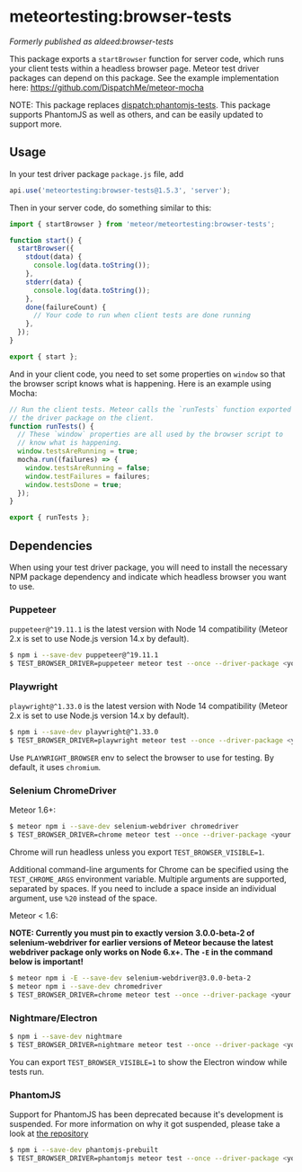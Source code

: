 # meteortesting:browser-tests

_Formerly published as aldeed:browser-tests_

This package exports a `startBrowser` function for server code, which runs your client tests within a headless browser page. Meteor test driver packages can depend on this package. See the example implementation here: https://github.com/DispatchMe/meteor-mocha

NOTE: This package replaces [dispatch:phantomjs-tests](https://github.com/DispatchMe/meteor-phantomjs-tests). This package supports PhantomJS as well as others, and can be easily updated to support more.

## Usage

In your test driver package `package.js` file, add

```js
api.use('meteortesting:browser-tests@1.5.3', 'server');
```

Then in your server code, do something similar to this:

```js
import { startBrowser } from 'meteor/meteortesting:browser-tests';

function start() {
  startBrowser({
    stdout(data) {
      console.log(data.toString());
    },
    stderr(data) {
      console.log(data.toString());
    },
    done(failureCount) {
      // Your code to run when client tests are done running
    },
  });
}

export { start };
```

And in your client code, you need to set some properties on `window` so that the browser script knows what is happening. Here is an example using Mocha:

```js
// Run the client tests. Meteor calls the `runTests` function exported by
// the driver package on the client.
function runTests() {
  // These `window` properties are all used by the browser script to
  // know what is happening.
  window.testsAreRunning = true;
  mocha.run((failures) => {
    window.testsAreRunning = false;
    window.testFailures = failures;
    window.testsDone = true;
  });
}

export { runTests };
```

## Dependencies

When using your test driver package, you will need to install the necessary NPM package dependency and indicate which headless browser you want to use.

### Puppeteer

`puppeteer@^19.11.1` is the latest version with Node 14 compatibility (Meteor 2.x is set to use Node.js version 14.x by default).

```bash
$ npm i --save-dev puppeteer@^19.11.1
$ TEST_BROWSER_DRIVER=puppeteer meteor test --once --driver-package <your package name>
```

### Playwright

`playwright@^1.33.0` is the latest version with Node 14 compatibility (Meteor 2.x is set to use Node.js version 14.x by default).

```bash
$ npm i --save-dev playwright@^1.33.0
$ TEST_BROWSER_DRIVER=playwright meteor test --once --driver-package <your package name>
```

Use `PLAYWRIGHT_BROWSER` env to select the browser to use for testing. By default, it uses `chromium`.

### Selenium ChromeDriver

Meteor 1.6+:

```bash
$ meteor npm i --save-dev selenium-webdriver chromedriver
$ TEST_BROWSER_DRIVER=chrome meteor test --once --driver-package <your package name>
```

Chrome will run headless unless you export `TEST_BROWSER_VISIBLE=1`.

Additional command-line arguments for Chrome can be specified using the `TEST_CHROME_ARGS` environment variable. Multiple arguments are supported, separated by spaces. If you need to include a space inside an individual argument, use `%20` instead of the space.

Meteor < 1.6:

**NOTE: Currently you must pin to exactly version 3.0.0-beta-2 of selenium-webdriver for earlier versions of Meteor because the latest webdriver package only works on Node 6.x+. The `-E` in the command below is important!**

```bash
$ meteor npm i -E --save-dev selenium-webdriver@3.0.0-beta-2
$ meteor npm i --save-dev chromedriver
$ TEST_BROWSER_DRIVER=chrome meteor test --once --driver-package <your package name>
```

### Nightmare/Electron

```bash
$ npm i --save-dev nightmare
$ TEST_BROWSER_DRIVER=nightmare meteor test --once --driver-package <your package name>
```

You can export `TEST_BROWSER_VISIBLE=1` to show the Electron window while tests run.

### PhantomJS

Support for PhantomJS has been deprecated because it's development is suspended. For more information on why it got suspended, please take a look at [the repository](https://github.com/ariya/phantomjs)

```bash
$ npm i --save-dev phantomjs-prebuilt
$ TEST_BROWSER_DRIVER=phantomjs meteor test --once --driver-package <your package name>
```
